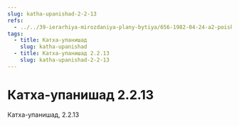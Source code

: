 ```yaml
---
slug: katha-upanishad-2-2-13
refs:
  - ../../39-ierarhiya-mirozdaniya-plany-bytiya/656-1982-04-24-a2-poisk-rasy-i-tri-plana-bytiya-v-bhagavad-gite.md
tags:
  - title: Катха-упанишад
    slug: katha-upanishad
  - title: Катха-упанишад 2.2.13
    slug: katha-upanishad-2-2-13
---
```


# Катха-упанишад 2.2.13

Катха-упанишад, 2.2.13

